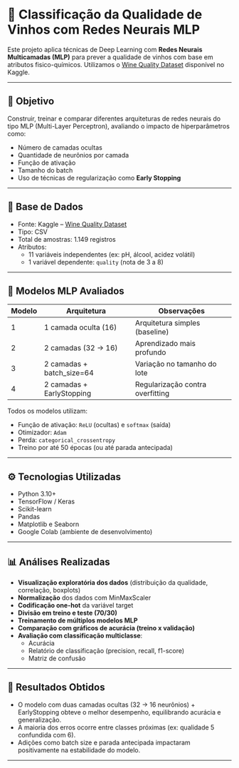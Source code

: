 # 🍷 Classificação da Qualidade de Vinhos com Redes Neurais MLP

Este projeto aplica técnicas de Deep Learning com **Redes Neurais Multicamadas (MLP)** para prever a qualidade de vinhos com base em atributos fisico-químicos. Utilizamos o [Wine Quality Dataset](https://www.kaggle.com/datasets/yasserh/wine-quality-dataset) disponível no Kaggle.

---

## 🎯 Objetivo

Construir, treinar e comparar diferentes arquiteturas de redes neurais do tipo MLP (Multi-Layer Perceptron), avaliando o impacto de hiperparâmetros como:
- Número de camadas ocultas
- Quantidade de neurônios por camada
- Função de ativação
- Tamanho do batch
- Uso de técnicas de regularização como **Early Stopping**

---

## 🧪 Base de Dados

- Fonte: Kaggle – [Wine Quality Dataset](https://www.kaggle.com/datasets/yasserh/wine-quality-dataset)
- Tipo: CSV
- Total de amostras: 1.149 registros
- Atributos:
  - 11 variáveis independentes (ex: pH, álcool, acidez volátil)
  - 1 variável dependente: `quality` (nota de 3 a 8)

---

## 🧠 Modelos MLP Avaliados

| Modelo | Arquitetura               | Observações                         |
|--------|---------------------------|-------------------------------------|
| 1      | 1 camada oculta (16)      | Arquitetura simples (baseline)      |
| 2      | 2 camadas (32 → 16)       | Aprendizado mais profundo           |
| 3      | 2 camadas + batch_size=64 | Variação no tamanho do lote         |
| 4      | 2 camadas + EarlyStopping | Regularização contra overfitting    |

Todos os modelos utilizam:
- Função de ativação: `ReLU` (ocultas) e `softmax` (saída)
- Otimizador: `Adam`
- Perda: `categorical_crossentropy`
- Treino por até 50 épocas (ou até parada antecipada)

---

## ⚙️ Tecnologias Utilizadas

- Python 3.10+
- TensorFlow / Keras
- Scikit-learn
- Pandas
- Matplotlib e Seaborn
- Google Colab (ambiente de desenvolvimento)

---

## 📊 Análises Realizadas

- **Visualização exploratória dos dados** (distribuição da qualidade, correlação, boxplots)
- **Normalização** dos dados com MinMaxScaler
- **Codificação one-hot** da variável target
- **Divisão em treino e teste (70/30)**
- **Treinamento de múltiplos modelos MLP**
- **Comparação com gráficos de acurácia (treino x validação)**
- **Avaliação com classificação multiclasse**:
  - Acurácia
  - Relatório de classificação (precision, recall, f1-score)
  - Matriz de confusão

---

## 📌 Resultados Obtidos

- O modelo com duas camadas ocultas (32 → 16 neurônios) + EarlyStopping obteve o melhor desempenho, equilibrando acurácia e generalização.
- A maioria dos erros ocorre entre classes próximas (ex: qualidade 5 confundida com 6).
- Adições como batch size e parada antecipada impactaram positivamente na estabilidade do modelo.

---


